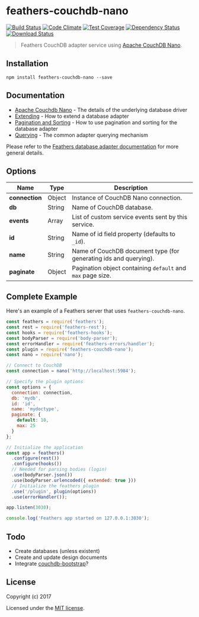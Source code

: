 # feathers-couchdb-nano

[![Build Status](https://travis-ci.org/pdxbmw/feathers-couchdb-nano.png?branch=master)](https://travis-ci.org/pdxbmw/feathers-couchdb-nano)
[![Code Climate](https://codeclimate.com/github/pdxbmw/feathers-couchdb-nano/badges/gpa.svg)](https://codeclimate.com/github/pdxbmw/feathers-couchdb-nano)
[![Test Coverage](https://codeclimate.com/github/pdxbmw/feathers-couchdb-nano/badges/coverage.svg)](https://codeclimate.com/github/pdxbmw/feathers-couchdb-nano/coverage)
[![Dependency Status](https://img.shields.io/david/pdxbmw/feathers-couchdb-nano.svg?style=flat-square)](https://david-dm.org/pdxbmw/feathers-couchdb-nano)
[![Download Status](https://img.shields.io/npm/dm/feathers-couchdb-nano.svg?style=flat-square)](https://www.npmjs.com/package/feathers-couchdb-nano)

> Feathers CouchDB adapter service using [Apache CouchDB Nano](https://github.com/apache/couchdb-nano).


## Installation

```
npm install feathers-couchdb-nano --save
```

## Documentation

- [Apache Couchdb Nano](https://github.com/apache/couchdb-nano) - The details of the underlying database driver
- [Extending](http://docs.feathersjs.com/databases/extending.html) - How to extend a database adapter
- [Pagination and Sorting](http://docs.feathersjs.com/databases/pagination.html) - How to use pagination and sorting for the database adapter
- [Querying](http://docs.feathersjs.com/databases/querying.html) - The common adapter querying mechanism

Please refer to the [Feathers database adapter documentation](http://docs.feathersjs.com/databases/readme.html) for more general details.

## Options

| Name              | Type     | Description                                                      |
| ----------------- | -------- | ---------------------------------------------------------------- |
| **connection**    | Object   | Instance of CouchDB Nano connection.                             |
| **db**            | String   | Name of CouchDB database.                                        |
| **events**        | Array    | List of custom service events sent by this service.              |
| **id**            | String   | Name of id field property (defaults to `_id`).                   |
| **name**          | String   | Name of CouchDB document type (for generating ids and querying). |
| **paginate**      | Object   | Pagination object containing `default` and `max` page size.      |

## Complete Example

Here's an example of a Feathers server that uses `feathers-couchdb-nano`. 

```js
const feathers = require('feathers');
const rest = require('feathers-rest');
const hooks = require('feathers-hooks');
const bodyParser = require('body-parser');
const errorHandler = require('feathers-errors/handler');
const plugin = require('feathers-couchdb-nano');
const nano = require('nano');

// Connect to CouchDB
const connection = nano('http://localhost:5984');

// Specify the plugin options
const options = {
  connection: connection,
  db: 'mydb',
  id: 'id',
  name: 'mydoctype',
  paginate: {
    default: 10,
    max: 25
  }
};

// Initialize the application
const app = feathers()
  .configure(rest())
  .configure(hooks())
  // Needed for parsing bodies (login)
  .use(bodyParser.json())
  .use(bodyParser.urlencoded({ extended: true }))
  // Initialize the feathers plugin
  .use('/plugin', plugin(options))
  .use(errorHandler());

app.listen(3030);

console.log('Feathers app started on 127.0.0.1:3030');
```

## Todo

* Create databases (unless existent)
* Create and update design documents
* Integrate [couchdb-bootstrap](https://github.com/eHealthAfrica/couchdb-bootstrap)?

## License

Copyright (c) 2017

Licensed under the [MIT license](LICENSE).
